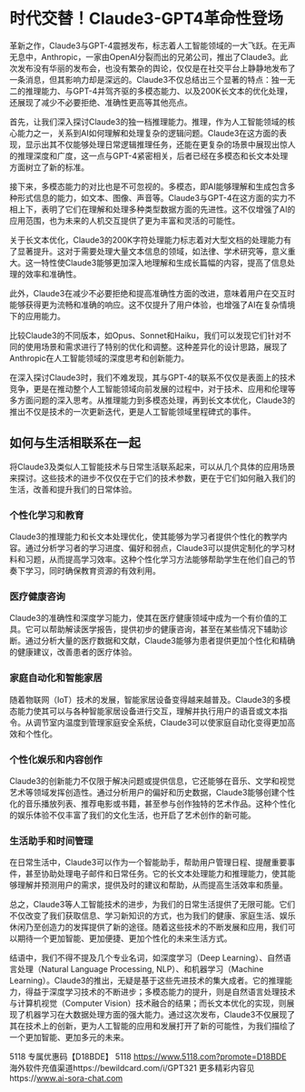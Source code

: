 # 时代交替！Claude3-GPT4革命性登场

革新之作，Claude3与GPT-4震撼发布，标志着人工智能领域的一大飞跃。在无声无息中，Anthropic，一家由OpenAI分裂而出的兄弟公司，推出了Claude3。此次发布没有华丽的发布会，也没有繁杂的舆论，仅仅是在社交平台上静静地发布了一条消息，但其影响力却是深远的。Claude3不仅总结出三个显著的特点：独一无二的推理能力、与GPT-4并驾齐驱的多模态能力、以及200K长文本的优化处理，还展现了减少不必要拒绝、准确性更高等其他亮点。

首先，让我们深入探讨Claude3的独一档推理能力。推理，作为人工智能领域的核心能力之一，关系到AI如何理解和处理复杂的逻辑问题。Claude3在这方面的表现，显示出其不仅能够处理日常逻辑推理任务，还能在更复杂的场景中展现出惊人的推理深度和广度，这一点与GPT-4紧密相关，后者已经在多模态和长文本处理方面树立了新的标准。

接下来，多模态能力的对比也是不可忽视的。多模态，即AI能够理解和生成包含多种形式信息的能力，如文本、图像、声音等。Claude3与GPT-4在这方面的实力不相上下，表明了它们在理解和处理多种类型数据方面的先进性。这不仅增强了AI的应用范围，也为未来的人机交互提供了更为丰富和灵活的可能性。

关于长文本优化，Claude3的200K字符处理能力标志着对大型文档的处理能力有了显著提升。这对于需要处理大量文本信息的领域，如法律、学术研究等，意义重大。这一特性使Claude3能够更加深入地理解和生成长篇幅的内容，提高了信息处理的效率和准确性。

此外，Claude3在减少不必要拒绝和提高准确性方面的改进，意味着用户在交互时能够获得更为流畅和准确的响应。这不仅提升了用户体验，也增强了AI在复杂情境下的应用能力。

比较Claude3的不同版本，如Opus、Sonnet和Haiku，我们可以发现它们针对不同的使用场景和需求进行了特别的优化和调整。这种差异化的设计思路，展现了Anthropic在人工智能领域的深度思考和创新能力。

在深入探讨Claude3时，我们不难发现，其与GPT-4的联系不仅仅是表面上的技术竞争，更是在推动整个人工智能领域向前发展的过程中，对于技术、应用和伦理等多方面问题的深入思考。从推理能力到多模态处理，再到长文本优化，Claude3的推出不仅是技术的一次更新迭代，更是人工智能领域里程碑式的事件。

## 如何与生活相联系在一起

将Claude3及类似人工智能技术与日常生活联系起来，可以从几个具体的应用场景来探讨。这些技术的进步不仅仅在于它们的技术参数，更在于它们如何融入我们的生活，改善和提升我们的日常体验。

### 个性化学习和教育

Claude3的推理能力和长文本处理优化，使其能够为学习者提供个性化的教学内容。通过分析学习者的学习进度、偏好和弱点，Claude3可以提供定制化的学习材料和习题，从而提高学习效率。这种个性化学习方法能够帮助学生在他们自己的节奏下学习，同时确保教育资源的有效利用。

### 医疗健康咨询

Claude3的准确性和深度学习能力，使其在医疗健康领域中成为一个有价值的工具。它可以帮助解读医学报告，提供初步的健康咨询，甚至在某些情况下辅助诊断。通过分析大量的医疗数据和文献，Claude3能够为患者提供更加个性化和精确的健康建议，改善患者的医疗体验。

### 家庭自动化和智能家居

随着物联网（IoT）技术的发展，智能家居设备变得越来越普及。Claude3的多模态能力使其可以与各种智能家居设备进行交互，理解并执行用户的语音或文本指令。从调节室内温度到管理家庭安全系统，Claude3可以使家庭自动化变得更加高效和个性化。

### 个性化娱乐和内容创作

Claude3的创新能力不仅限于解决问题或提供信息，它还能够在音乐、文学和视觉艺术等领域发挥创造性。通过分析用户的偏好和历史数据，Claude3能够创建个性化的音乐播放列表、推荐电影或书籍，甚至参与创作独特的艺术作品。这种个性化的娱乐体验不仅丰富了我们的文化生活，也开启了艺术创作的新可能。

### 生活助手和时间管理

在日常生活中，Claude3可以作为一个智能助手，帮助用户管理日程、提醒重要事件，甚至协助处理电子邮件和日常任务。它的长文本处理能力和推理能力，使其能够理解并预测用户的需求，提供及时的建议和帮助，从而提高生活效率和质量。

总之，Claude3等人工智能技术的进步，为我们的日常生活提供了无限可能。它们不仅改变了我们获取信息、学习新知识的方式，也为我们的健康、家庭生活、娱乐休闲乃至创造力的发挥提供了新的途径。随着这些技术的不断发展和应用，我们可以期待一个更加智能、更加便捷、更加个性化的未来生活方式。

结语中，我们不得不提及几个专业名词，如深度学习（Deep Learning）、自然语言处理（Natural Language Processing, NLP）、和机器学习（Machine Learning）。Claude3的推出，无疑是基于这些先进技术的集大成者。它的推理能力，得益于深度学习技术的不断进步；多模态能力的提升，则是自然语言处理技术与计算机视觉（Computer Vision）技术融合的结果；而长文本优化的实现，则展现了机器学习在大数据处理方面的强大能力。通过这次发布，Claude3不仅展现了其在技术上的创新，更为人工智能的应用和发展打开了新的可能性，为我们描绘了一个更加智能、更加多元的未来。

5118   专属优惠码【D18BDE】
5118 https://www.5118.com?promote=D18BDE
海外软件充值渠道https://bewildcard.com/i/GPT321
更多精彩内容见https://www.ai-sora-chat.com
